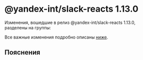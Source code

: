 # @yandex-int/slack-reacts 1.13.0

<!-- ЧЕЛОВЕЧЕСКОЕ ВСТУПЛЕНИЕ -->

Изменения, вошедшие в релиз @yandex-int/slack-reacts 1.13.0, разделены на группы:

Все важные изменения подробно описаны [ниже](#Пояснения).

## Пояснения

